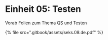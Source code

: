 # Einheit 05: Testen

Vorab Folien zum Thema QS und Testen

{% file src=".gitbook/assets/seks.08.de.pdf" %}

